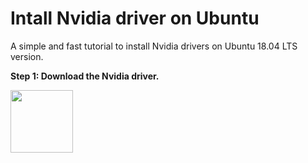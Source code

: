 # Intall Nvidia driver on Ubuntu 

A simple and fast tutorial to install Nvidia drivers on Ubuntu 18.04 LTS version.

**Step 1: Download the Nvidia driver.**

[<img src="https://images.bjorn3d.com/Material/revimages/video/Nvidia_GTX680/NV_GF_GTX_preferred_badge_FOR_WEB_ONLY.png" width="100" />](https://www.nvidia.com/Download/index.aspx)

